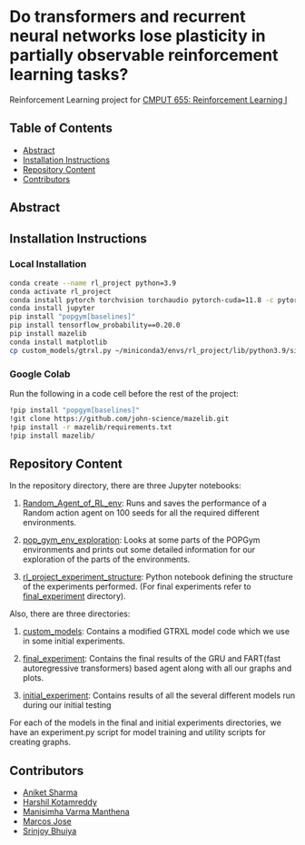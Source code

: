 # Do transformers and recurrent neural networks lose plasticity in partially observable reinforcement learning tasks?

Reinforcement Learning project for [CMPUT 655: Reinforcement Learning I](https://apps.ualberta.ca/catalogue/course/cmput/655)

## Table of Contents
- [Abstract](#abstract)
- [Installation Instructions](#installation-instructions)
- [Repository Content](#repository-content)
- [Contributors](#contributors)

## Abstract

  
## Installation Instructions

### Local Installation

```bash
conda create --name rl_project python=3.9
conda activate rl_project
conda install pytorch torchvision torchaudio pytorch-cuda=11.8 -c pytorch -c nvidia
conda install jupyter
pip install "popgym[baselines]"
pip install tensorflow_probability==0.20.0
pip install mazelib
conda install matplotlib
cp custom_models/gtrxl.py ~/miniconda3/envs/rl_project/lib/python3.9/site-packages
```

### Google Colab

Run the following in a code cell before the rest of the project:

```bash
!pip install "popgym[baselines]"
!git clone https://github.com/john-science/mazelib.git
!pip install -r mazelib/requirements.txt
!pip install mazelib/
```
## Repository Content

In the repository directory, there are three Jupyter notebooks:

1. [Random_Agent_of_RL_env](Random_Agent_of_RL_env.ipynb): Runs and saves the performance of a Random action agent on 100 seeds for all the required different environments.
   
2. [pop_gym_env_exploration](pop_gym_env_exploration.ipynb): Looks at some parts of the POPGym environments and prints out some detailed information for our exploration of the parts of the environments.

3. [rl_project_experiment_structure](./rl_project_experiment_structure.ipynb): Python notebook defining the structure of the experiments performed. (For final experiments refer to [final_experiment](./final_experiment) directory).

Also, there are three directories:

1. [custom_models](./custom_models): Contains a modified GTRXL model code which we use in some initial experiments. 

2. [final_experiment](./final_experiment): Contains the final results of the GRU and FART(fast autoregressive transformers) based agent along with all our graphs and plots.

3. [initial_experiment](./initial_experiment): Contains results of all the several different models run during our initial testing

For each of the models in the final and initial experiments directories, we have an experiment.py script for model training and utility scripts for creating graphs.

## Contributors

- [Aniket Sharma](https://github.com/aniketsharma00411)
- [Harshil Kotamreddy](https://github.com/hk1510)
- [Manisimha Varma Manthena](https://github.com/Simha55)
- [Marcos Jose](https://github.com/MMenonJ)
- [Srinjoy Bhuiya](https://github.com/Srinjoycode)
